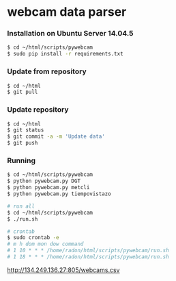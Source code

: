 # webcam data parser

### Installation on Ubuntu Server 14.04.5
```sh
$ cd ~/html/scripts/pywebcam
$ sudo pip install -r requirements.txt
```
### Update from repository
```sh
$ cd ~/html
$ git pull
```
### Update repository
```sh
$ cd ~/html
$ git status
$ git commit -a -m 'Update data'
$ git push
```
### Running
```sh
$ cd ~/html/scripts/pywebcam
$ python pywebcam.py DGT
$ python pywebcam.py metcli
$ python pywebcam.py tiempovistazo
```
```sh
# run all
$ cd ~/html/scripts/pywebcam
$ ./run.sh
```
```sh
# crontab
$ sudo crontab -e
# m h dom mon dow command
# 1 10 * * * /home/radon/html/scripts/pywebcam/run.sh
# 1 18 * * * /home/radon/html/scripts/pywebcam/run.sh
```

http://134.249.136.27:805/webcams.csv

